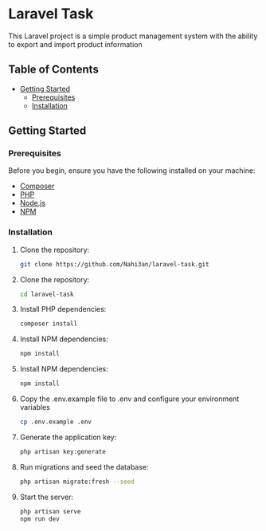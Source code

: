 # Laravel Task

This Laravel project is a simple product management system with the ability to export and import product information

## Table of Contents

- [Getting Started](#getting-started)
  - [Prerequisites](#prerequisites)
  - [Installation](#installation)

## Getting Started

### Prerequisites

Before you begin, ensure you have the following installed on your machine:

- [Composer](https://getcomposer.org/download/)
- [PHP](https://www.php.net/manual/en/install.php)
- [Node.js](https://nodejs.org/)
- [NPM](https://www.npmjs.com/get-npm)

### Installation

1. Clone the repository:

   ```bash
   git clone https://github.com/Nahi3an/laravel-task.git

   ```

2. Clone the repository:

   ```bash
   cd laravel-task

   ```

3. Install PHP dependencies:

   ```bash
   composer install

   ```

4. Install NPM dependencies:

   ```bash
   npm install

   ```

5. Install NPM dependencies:

   ```bash
   npm install

   ```

6. Copy the .env.example file to .env and configure your environment variables

   ```bash
   cp .env.example .env

   ```

7. Generate the application key:

   ```bash
   php artisan key:generate

   ```

8. Run migrations and seed the database:

   ```bash
   php artisan migrate:fresh --seed
   ```

9. Start the server:
   ```bash
   php artisan serve
   npm run dev
   ```
